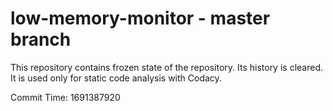 # low-memory-monitor - master branch

This repository contains frozen state of the repository.
Its history is cleared. It is used only for static code
analysis with Codacy.

Commit Time: 1691387920